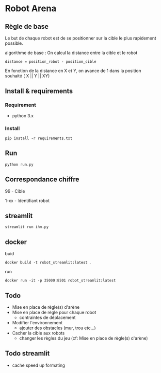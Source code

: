 # Robot Arena
## Règle de base
Le but de chaque robot est de se positionner sur la cible le plus rapidement possible.

algorithme de base : 
On calcul la distance entre la cible et le robot

```
distance = position_robot - position_cible
```

En fonction de la distance en X et Y, on avance de 1 dans la position souhaité ( X || Y || XY)


## Install & requirements

### Requirement 
- python 3.x

### Install 
```
pip install -r requirements.txt
```

## Run
```
python run.py
```
## Correspondance chiffre
99 - Cible

1-xx - Identifiant robot

## streamlit 
```
streamlit run ihm.py
```
## docker
buid 
```
docker build -t robot_streamlit:latest .
```
run 
```
docker run -it -p 35000:8501 robot_streamlit:latest
```

## Todo
- Mise en place de règle(s) d'arène
- Mise en place de règle pour chaque robot
    - contraintes de déplacement
- Modifier l'environnement 
    - ajouter des obstacles (mur, trou etc...)
- Cacher la cible aux robots
    - changer les règles du jeu (cf: Mise en place de règle(s) d'arène)

## Todo streamlit
- cache speed up formating
